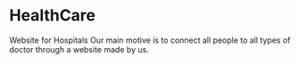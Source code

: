 # HealthCare
Website for Hospitals
Our main motive is to connect all people to all types of doctor through a website made by us.
